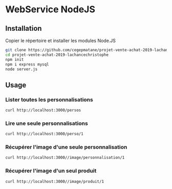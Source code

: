 # WebService NodeJS

## Installation

Copier le répertoire et installer les modules Node.JS

```bash
git clone https://github.com/cegepmatane/projet-vente-achat-2019-lachancechristophe
cd projet-vente-achat-2019-lachancechristophe
npm init
npm i express mysql
node server.js
```

## Usage

### Lister toutes les personnalisations

```bash
curl http://localhost:3000/persos
```

### Lire une seule personnalisations

```bash
curl http://localhost:3000/perso/1
```

### Récupérer l'image d'une seule personnalisation

```bash
curl http://localhost:3000//image/personnalisation/1
```

### Récupérer l'image d'un seul produit

```bash
curl http://localhost:3000//image/produit/1
```
